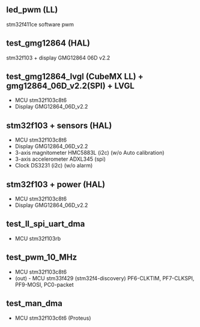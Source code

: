 ## led_pwm (LL)

stm32f411ce software pwm


## test_gmg12864 (HAL)

stm32f103 + display GMG12864 06D v2.2


## test_gmg12864_lvgl (CubeMX LL) + gmg12864_06D_v2.2(SPI) + LVGL 

- MCU stm32f103c8t6
- Display GMG12864_06D_v2.2

## stm32f103 + sensors (HAL)

- MCU stm32f103c8t6
- Display GMG12864_06D_v2.2
- 3-axis magnitometer HMC5883L (i2c) (w/o Auto calibration)
- 3-axis accelerometer ADXL345 (spi) 
- Clock DS3231 (i2c) (w/o alarm)

## stm32f103 + power (HAL)

- MCU stm32f103c8t6
- Display GMG12864_06D_v2.2

## test_ll_spi_uart_dma

- MCU stm32f103rb

## test_pwm_10_MHz

- MCU stm32f103c8t6
- (out) - MCU stm33f429 (stm32f4-discovery) PF6-CLKTIM, PF7-CLKSPI, PF9-MOSI, PC0-packet

## test_man_dma

- MCU stm32f103c6t6 (Proteus)

